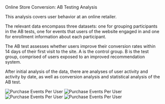 Online Store Conversion: AB Testing Analysis

This analysis covers user behavior at an online retailer.

The relevant data encompass three datasets: one for grouping participants in the AB tests, one for events that users of the website engaged in and one for enrollment information about each participant.

The AB test assesses whether users improve their conversion rates within 14 days of their first visit to the site. A is the control group. B is the test group, comprised of users exposed to an improved recommendation system.

After initial analysis of the data, there are analyses of user activity and activity by date, as well as conversion analysis and statistical analysis of the AB test.

![Purchase Events Per User](https://raw.githubusercontent.com/daiichigo/assets/master/folder/purchaseeventsperuser.jpg)
![Purchase Events Per User](https://raw.githubusercontent.com/daiichigo/assets/main/Analytics/purchaseeventsperuser.jpg)
![Purchase Events Per User](https://raw.githubusercontent.com/daiichigo/assets/Analytics/main/purchaseeventsperuser.jpg)
![Purchase Events Per User](https://raw.githubusercontent.com/daiichigo/assets/Analytics/purchaseeventsperuser.jpg) 






